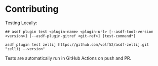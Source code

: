 # Contributing

Testing Locally:

```shell
## asdf plugin test <plugin-name> <plugin-url> [--asdf-tool-version <version>] [--asdf-plugin-gitref <git-ref>] [test-command*]

asdf plugin test zellij https://github.com/volf52/asdf-zellij.git "zellij --version"
```

Tests are automatically run in GitHub Actions on push and PR.
